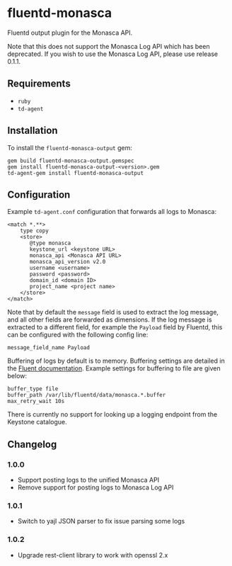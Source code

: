 # fluentd-monasca
Fluentd output plugin for the Monasca API.

Note that this does not support the Monasca Log API which has been
deprecated. If you wish to use the Monasca Log API, please use release
0.1.1.

## Requirements
* `ruby`
* `td-agent`

## Installation
To install the `fluentd-monasca-output` gem:

    gem build fluentd-monasca-output.gemspec
    gem install fluentd-monasca-output-<version>.gem
    td-agent-gem install fluentd-monasca-output

## Configuration
Example `td-agent.conf` configuration that forwards all logs to Monasca:

    <match *.**>
        type copy
        <store>
           @type monasca
           keystone_url <keystone URL>
           monasca_api <Monasca API URL>
           monasca_api_version v2.0
           username <username>
           password <password>
           domain_id <domain ID>
           project_name <project name>
        </store>
    </match>

Note that by default the `message` field is used to extract the log message, and all other fields are forwarded as dimensions. If the log message is extracted to a different field, for example the `Payload` field by Fluentd, this can be configured with the following config line:

    message_field_name Payload

Buffering of logs by default is to memory. Buffering settings are detailed in the [Fluent documentation](https://docs.fluentd.org/v/0.12/buffer/file). Example settings for buffering to file are given below:

    buffer_type file
    buffer_path /var/lib/fluentd/data/monasca.*.buffer
    max_retry_wait 10s

There is currently no support for looking up a logging endpoint from the Keystone catalogue.

## Changelog

### 1.0.0
 - Support posting logs to the unified Monasca API
 - Remove support for posting logs to Monasca Log API
### 1.0.1
 - Switch to yajl JSON parser to fix issue parsing some logs
### 1.0.2
 - Upgrade rest-client library to work with openssl 2.x

